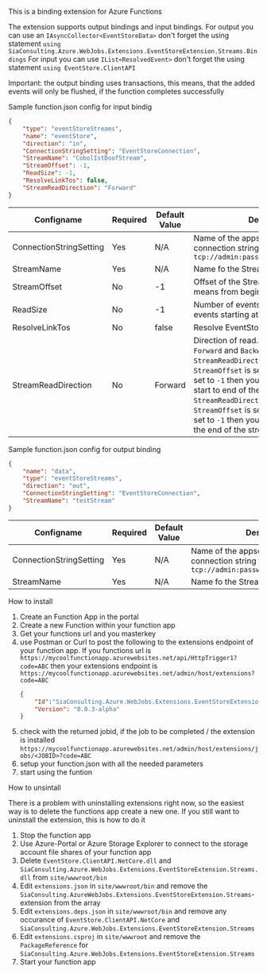 This is a binding extension for Azure Functions

The extension supports output bindings and input bindings.
For output you can use an `IAsyncCollector<EventStoreData>` don't forget the using statement `using SiaConsulting.Azure.WebJobs.Extensions.EventStoreExtension.Streams.Bindings`
For input you can use `IList<ResolvedEvent>` don't forget the using statement `using EventStore.ClientAPI`

Important: the output binding uses transactions, this means, that the added events will only be flushed, if the function completes successfully

Sample function.json config for input bindig
```json
{
	"type": "eventStoreStreams",
	"name": "eventStore",
	"direction": "in",
	"ConnectionStringSetting": "EventStoreConnection",
	"StreamName": "CobolIstDoofStream",
	"StreamOffset": -1,
	"ReadSize": -1,
	"ResolveLinkTos": false,
	"StreamReadDirection": "Forward"
}
```

Configname|Required|Default Value|Description
----------|--------|-------------|-----------
ConnectionStringSetting|Yes|N/A|Name of the appsetting that holds the connection string to the EventStore i.e. `tcp://admin:password@myeventstore:1113`
StreamName|Yes|N/A|Name fo the Stream to read from
StreamOffset|No|-1|Offset of the Stream reading from. -1 means from beginning
ReadSize|No|-1|Number of events to read. -1 means all events starting at offset
ResolveLinkTos|No|false|Resolve EventStore Links
StreamReadDirection|No|Forward|Direction of read. Available values are `Forward` and `Backward`. When `StreamReadDirection` is set to `Forward`, `StreamOffset` is set to `-1` and `ReadSize` is set to `-1` then you get all events from start to end of the stream. When `StreamReadDirection` is set to `Backward`, `StreamOffset` is set to `-1` and `ReadSize` is set to `-1` then you'll get all events from the end of the stream to the beginning.

Sample function.json config for output binding
```json
{
	"name": "data",
	"type": "eventStoreStreams",
	"direction": "out",
	"ConnectionStringSetting": "EventStoreConnection",
	"StreamName": "testStream"
}
```
Configname|Required|Default Value|Description
----------|--------|-------------|-----------
ConnectionStringSetting|Yes|N/A|Name of the appsetting that holds the connection string to the EventStore i.e. `tcp://admin:password@myeventstore:1113`
StreamName|Yes|N/A|Name fo the Stream to read from


How to install

1. Create an Function App in the portal
2. Create a new Function within your function app
3. Get your functions url and you masterkey
4. use Postman or Curl to post the following to the extensions endpoint of your function app. If you functions url is `https://mycoolfunctionapp.azurewebsites.net/api/HttpTrigger1?code=ABC` then your extensions endpoint is `https://mycoolfunctionapp.azurewebsites.net/admin/host/extensions?code=ABC`
	```json
	{
		"Id":"SiaConsulting.Azure.WebJobs.Extensions.EventStoreExtension.Streams",
		"Version": "0.0.3-alpha"
	}
	```
5. check with the returned jobid, if the job to be completed / the extension is installed `https://mycoolfunctionapp.azurewebsites.net/admin/host/extensions/jobs/<JOBID>?code=ABC`
6. setup your function.json with all the needed parameters
7. start using the funtion

How to unsintall

There is a problem with uninstalling extensions right now, so the easiest way is to delete the functions app create a new one.
If you still want to uninstall the extension, this is how to do it

1. Stop the function app
2. Use Azure-Portal or Azure Storage Explorer to connect to the storage account file shares of your function app
3. Delete `EventStore.ClientAPI.NetCore.dll` and `SiaConsulting.Azure.WebJobs.Extensions.EventStoreExtension.Streams.dll` from `site/wwwroot/bin`
4. Edit `extensions.json` in `site/wwwroot/bin` and remove the `SiaConsulting.AzureWebJobs.Extensions.EventStoreExtension.Streams`-extension from the array
5. Edit `extensions.deps.json` in `site/wwwroot/bin` and remove any occurance of `EventStore.ClientAPI.NetCore` and `SiaConsulting.Azure.WebJobs.Extensions.EventStoreExtension.Streams`
6. Edit `extensions.csproj` in `site/wwwroot` and remove the `PackageReference` for `SiaConsulting.Azure.WebJobs.Extensions.EventStoreExtension.Streams`
7. Start your function app